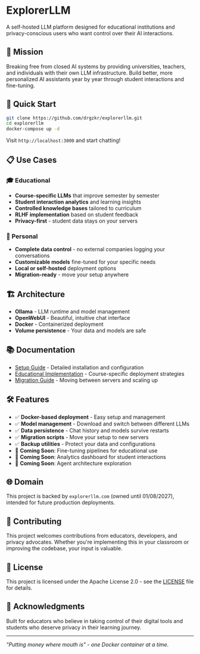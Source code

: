 # ExplorerLLM

A self-hosted LLM platform designed for educational institutions and privacy-conscious users who want control over their AI interactions.

## 🎯 Mission

Breaking free from closed AI systems by providing universities, teachers, and individuals with their own LLM infrastructure. Build better, more personalized AI assistants year by year through student interactions and fine-tuning.

## 🚀 Quick Start

```bash
git clone https://github.com/drgzkr/explorerllm.git
cd explorerllm
docker-compose up -d
```

Visit `http://localhost:3000` and start chatting!

## 📋 Use Cases

### 🎓 Educational
- **Course-specific LLMs** that improve semester by semester
- **Student interaction analytics** and learning insights
- **Controlled knowledge bases** tailored to curriculum
- **RLHF implementation** based on student feedback
- **Privacy-first** - student data stays on your servers

### 👤 Personal
- **Complete data control** - no external companies logging your conversations
- **Customizable models** fine-tuned for your specific needs
- **Local or self-hosted** deployment options
- **Migration-ready** - move your setup anywhere

## 🏗️ Architecture

- **Ollama** - LLM runtime and model management
- **OpenWebUI** - Beautiful, intuitive chat interface
- **Docker** - Containerized deployment
- **Volume persistence** - Your data and models are safe

## 📚 Documentation

- [Setup Guide](docs/setup.md) - Detailed installation and configuration
- [Educational Implementation](docs/educational-use.md) - Course-specific deployment strategies
- [Migration Guide](docs/migration.md) - Moving between servers and scaling up

## 🛠️ Features

- ✅ **Docker-based deployment** - Easy setup and management
- ✅ **Model management** - Download and switch between different LLMs
- ✅ **Data persistence** - Chat history and models survive restarts
- ✅ **Migration scripts** - Move your setup to new servers
- ✅ **Backup utilities** - Protect your data and configurations
- 🔄 **Coming Soon**: Fine-tuning pipelines for educational use
- 🔄 **Coming Soon**: Analytics dashboard for student interactions
- 🔄 **Coming Soon**: Agent architecture exploration

## 🌐 Domain

This project is backed by `explorerllm.com` (owned until 01/08/2027), intended for future production deployments.

## 🤝 Contributing

This project welcomes contributions from educators, developers, and privacy advocates. Whether you're implementing this in your classroom or improving the codebase, your input is valuable.

## 📄 License

This project is licensed under the Apache License 2.0 - see the [LICENSE](LICENSE) file for details.

## 🙏 Acknowledgments

Built for educators who believe in taking control of their digital tools and students who deserve privacy in their learning journey.

---

*"Putting money where mouth is" - one Docker container at a time.*
